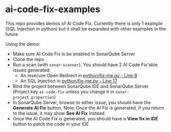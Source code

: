 # ai-code-fix-examples

This repo provides demos of AI Code Fix.
Currently there is only 1 example (SQL Injection in python) but it shall be expanded with other examples in the future

Using the demo:
- Make sure AI Code Fix is be enabled in SonarQube Server
- Clone the repo
- Run a scan (with `sonar-scanner`). You should have 2 AI Code Fix'able issues generated:
  - An insecure Open Redirect in [python/fix-me.py - Line 9](python/fix-me.py#L9)
  - An SQL Injection in [python/fix-me.py - Line 17](python/fix-me.py#L17)
- Bind the project between SonarQube IDE and SonarQube Server (Project key `ai-code-fix` unless you change it in `sonar-project.properties`)
- In SonarQube Server, browse to either issue, you should have the **Generate AI Fix** button.
  Note: Once the AI Fix is generated, if you return to the issue, it may show **See AI Fix** instead.
- Once the AI Code Fix is generated, you should have a **View fix in IDE** button to patch the code in your IDE
